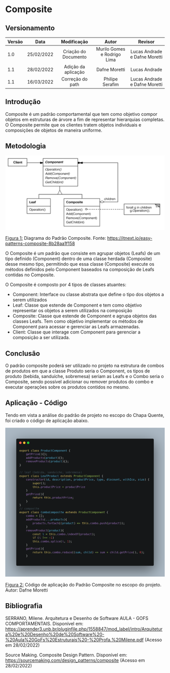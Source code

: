 # Composite

## Versionamento

| Versão |    Data    |     Modificação      |            Autor            |            Revisor            |
| ------ | :--------: | :------------------: | :-------------------------: | :---------------------------: |
| 1.0    | 25/02/2022 | Criação do Documento | Murilo Gomes e Rodrigo Lima | Lucas Andrade e Dafne Moretti |
| 1.1    | 28/02/2022 | Adição da aplicação  |        Dafne Moretti        |         Lucas Andrade         |
| 1.1    | 16/03/2022 |   Correção do path   |       Philipe Serafim       | Lucas Andrade e Dafne Moretti |

## Introdução

Composite é um padrão comportamental que tem como objetivo compor objetos em estruturas de árvore a fim de representar hierarquias completas. O Composite permite que os clientes tratem objetos individuais e composições de objetos de maneira uniforme.

## Metodologia

![Padrão Composite](../../assets/images/composite.png)

<figcaption><a href="./assets/images/composite.png">Figura 1:</a> Diagrama do Padrão Composite. Fonte: <a href="https://itnext.io/easy-patterns-composite-8b28aa1f158" > https://itnext.io/easy-patterns-composite-8b28aa1f158</a></figcaption>

O Composite é um padrão que consiste em agrupar objetos (Leafs) de um tipo definido (Component) dentro de uma classe herdada (Composite) desse mesmo tipo, permitindo que essa classe (Composite) execute os métodos definidos pelo Component baseados na composição de Leafs contidas no Composite.

O Composite é composto por 4 tipos de classes atuantes:

- Component: Interface ou classe abstrata que define o tipo dos objetos a serem utilizados
- Leaf: Classe que estende de Component e tem como objetivo representar os objetos a serem utilizados na composição
- Composite: Classe que estende de Component e agrupa objetos das classes Leafs. Tem como objetivo implementar os métodos de Component para acessar e gerenciar as Leafs armazenadas.
- Client: Classe que interage com Component para gerenciar a composição a ser utilizada.

## Conclusão

O padrão composite poderá ser utilizado no projeto na estrutura de combos de produtos em que a classe Produto seria o Component, os tipos de produto (bebida, sanduíche, sobremesa) seriam as Leafs e o Combo seria o Composite, sendo possível adicionar ou remover produtos do combo e executar operações sobre os produtos contidos no mesmo.

## Aplicação - Código

Tendo em vista a análise do padrão de projeto no escopo do Chapa Quente, foi criado o código de aplicação abaixo.

![Padrão Composite](../../assets/images/codigo_composite.png)

<figcaption><a href="./assets/images/codigo_composite.png">Figura 2:</a> Código de aplicação do Padrão Composite no escopo do projeto. Autor: Dafne Moretti

## Bibliografia

SERRANO, Milene. Arquitetura e Desenho de Software AULA - GOFS COMPORTAMENTAIS. Disponível em: <https://aprender3.unb.br/pluginfile.php/1558847/mod_label/intro/Arquitetura%20e%20Desenho%20de%20Software%20-%20Aula%20GoFs%20Estruturais%20-%20Profa.%20Milene.pdf> (Acesso em 28/02/2022)

Source Making. Composite Design Pattern. Disponível em: <https://sourcemaking.com/design_patterns/composite> (Acesso em 28/02/2022)
